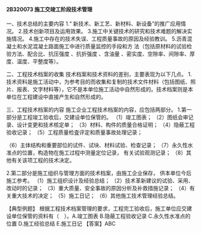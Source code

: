 #### 2B320073	施工交竣工阶段技术管理
一、技术总结的主要内容
1.“ 新技术、新工艺、新材料、新设备”的推广应用情况。
2.技术创新项目及运用效果。
3.施工中关键技术的研究和技术难题的解决实施情况。
4.施工中存在的技术失误、工程质量事故的原因及经验教训。
5.沥青混凝土和水泥混凝土路面施工中进行质量监控的手段和方  法（包括原材料的试验检验方法、配合比、抗压强度 、抗折强度 、含油量 、密实度、空隙率、间隙率、厚度、温度、平整度等）。

二、工程技术档案的收集
技术档案和技术资料的差别，主要表现为以下几点。
1.技术资料是施工活动中，为参考目的而收集和复制的技术文件材料（包括图纸、照片、报表、文字材料等），它不是本单位施工活动中自然形成的。技术档案则是本单位在工程建设中直接产生和自然形成的。

三、工程技术档案的内容
施工企业工程技术档案的内容，应包括两部分。
1.第一部分是工程竣工验收后，交建设单位保管的。
（1）竣工图表；
（2）图纸会审记录、设计变更和技术核定单；
（3）材料、构件的质量合格证明；
（4）隐蔽工程验收记录；
（5）工程质量检査评定和质量事故处理记录；

（6）主体结构和重要部位的试件、试块、材料试验、检查记录；
（7）永久性水准点的位置，构造物在施工过程中测量定位记录， 有关试验观测记录；
（8）其他有关该项工程的技术决定。

2.第二部分是施工组织与管理方面的技术档案，由施工企业保存，  供本单位今后施工参考。
（1）施工组织设计及经验总结；
（2）技术革新建议的试验、采用、改动时的记录；
（3）重大质量、安全事故的原因分析及补救措施记录；
（4）有关重大技术的决定；
（5）施工日记；
（6）其他施工技术管理经验总结。

【典型例题】
根据工程技术档案管理的要求，工程完工验收后，施工单位应交建设单位保管的资料有（　）。A.竣工图表	B.隐蔽工程验收记录
C.永久性水准点的位置	D.施工经验总结
E.施工日记
【答案】ABC
